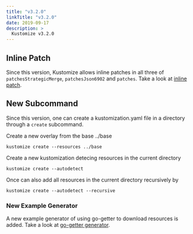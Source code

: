 ```yaml
---
title: "v3.2.0"
linkTitle: "v3.2.0"
date: 2019-09-17
description: >
  Kustomize v3.2.0
---
```


## Inline Patch
Since this version, Kustomize allows inline patches in all three of `patchesStrategicMerge`, `patchesJson6902` and `patches`. Take a look at [inline patch](../../../../../examples/inlinePatch.md).

## New Subcommand

Since this version, one can create a kustomization.yaml file in a directory through a `create` subcommand.

Create a new overlay from the base ../base
```
kustomize create --resources ../base
```

Create a new kustomization detecing resources in the current directory
```
kustomize create --autodetect
```

Once can also add all resources in the current directory recursively by

```
kustomize create --autodetect --recursive
```

### New Example Generator
A new example generator of using go-getter to download resources is added. Take a look at [go-getter generator](../../../../../examples/goGetterGeneratorPlugin.md).

